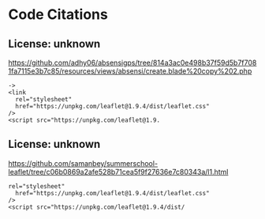 # Code Citations

## License: unknown

https://github.com/adhy06/absensigps/tree/814a3ac0e498b37f59d5b7f7081fa7115e3b7c85/resources/views/absensi/create.blade%20copy%202.php

```
->
<link
  rel="stylesheet"
  href="https://unpkg.com/leaflet@1.9.4/dist/leaflet.css"
/>
<script src="https://unpkg.com/leaflet@1.9.
```

## License: unknown

https://github.com/samanbey/summerschool-leaflet/tree/c06b0869a2afe528b71cea5f9f27636e7c80343a/l1.html

```
rel="stylesheet"
  href="https://unpkg.com/leaflet@1.9.4/dist/leaflet.css"
/>
<script src="https://unpkg.com/leaflet@1.9.4/dist/
```
